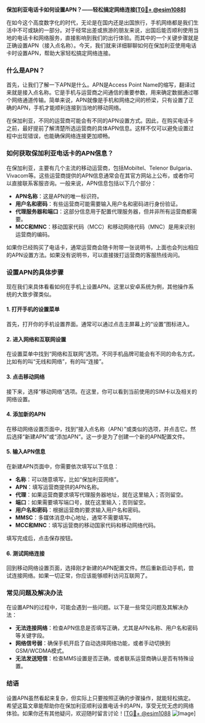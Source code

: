 **保加利亚电话卡如何设置APN？——轻松搞定网络连接[[TG💪+ @esim1088](https://t.me/s/esim1088)]**

在如今这个高度数字化的时代，无论是在国内还是出国旅行，手机网络都是我们生活中不可或缺的一部分。对于经常出差或旅游的朋友来说，出国后能否顺利使用当地的电话卡和网络服务，直接影响到我们的出行体验。而其中的一个关键步骤就是正确设置APN（接入点名称）。今天，我们就来详细聊聊如何在保加利亚使用电话卡时设置APN，帮助大家轻松搞定网络连接。

### 什么是APN？

首先，让我们了解一下APN是什么。APN是Access Point Name的缩写，翻译过来就是接入点名称。它是手机与运营商之间通信的重要参数，用来确定数据通过哪个网络通道传输。简单来说，APN就像是手机和网络之间的桥梁，只有设置了正确的APN，手机才能顺利连接到当地的移动网络。

在保加利亚，不同的运营商可能会有不同的APN设置方式。因此，在购买电话卡之前，最好提前了解清楚所选运营商的具体APN信息。这样不仅可以避免设置过程中出现错误，也能确保网络连接更加顺畅。

### 如何获取保加利亚电话卡的APN信息？

在保加利亚，主要有几个主流的移动运营商，包括Mobiltel、Telenor Bulgaria、Vivacom等。这些运营商提供的APN信息通常会在其官方网站上公布，或者你可以直接联系客服咨询。一般来说，APN信息包括以下几个部分：

- **APN名称**：这是APN的唯一标识符。
- **用户名和密码**：有些运营商可能需要输入用户名和密码进行身份验证。
- **代理服务器和端口**：这部分信息用于配置代理服务器，但并非所有运营商都需要。
- **MCC和MNC**：移动国家代码（MCC）和移动网络代码（MNC）是用来识别运营商的编码。

如果你已经购买了电话卡，通常运营商会随卡附带一张说明书，上面也会列出相应的APN设置方法。如果没有说明书，可以直接拨打运营商的客服热线询问。

### 设置APN的具体步骤

现在我们来具体看看如何在手机上设置APN。这里以安卓系统为例，其他操作系统的大致步骤类似。

#### 1. 打开手机的设置菜单

首先，打开你的手机设置界面。通常可以通过点击主屏幕上的“设置”图标进入。

#### 2. 进入网络和互联网设置

在设置菜单中找到“网络和互联网”选项。不同手机品牌可能会有不同的命名方式，比如有的叫“无线和网络”，有的叫“连接”。

#### 3. 点击移动网络

接下来，选择“移动网络”选项。在这里，你可以看到当前使用的SIM卡以及相关的网络设置。

#### 4. 添加新的APN

在移动网络设置页面中，找到“接入点名称（APN）”或类似的选项，并点击它。然后选择“新建APN”或“添加APN”。这一步是为了创建一个新的APN配置文件。

#### 5. 输入APN信息

在新建APN页面中，你需要依次填写以下信息：

- **名称**：可以随意填写，比如“保加利亚网络”。
- **APN**：填写运营商提供的APN名称。
- **代理**：如果运营商要求填写代理服务器地址，就在这里输入；否则留空。
- **端口**：如果需要填写端口号，就在这里输入；否则留空。
- **用户名和密码**：根据运营商的要求输入用户名和密码。
- **MMSC**：多媒体消息中心地址，通常不需要填写。
- **MCC和MNC**：填写运营商的移动国家代码和移动网络代码。

填写完成后，点击保存按钮。

#### 6. 测试网络连接

回到移动网络设置页面，选择刚才新建的APN配置文件。然后重新启动手机，尝试连接网络。如果一切正常，你应该能够顺利访问互联网了。

### 常见问题及解决办法

在设置APN的过程中，可能会遇到一些问题。以下是一些常见问题及其解决办法：

- **无法连接网络**：检查APN信息是否填写正确，尤其是APN名称、用户名和密码等关键字段。
- **网络信号弱**：确保手机开启了自动选择网络功能，或者手动切换到GSM/WCDMA模式。
- **无法发送短信**：检查MMS设置是否正确，或者联系运营商确认是否有特殊设置。

### 结语

设置APN虽然看起来复杂，但实际上只要按照正确的步骤操作，就能轻松搞定。希望这篇文章能帮助你在保加利亚顺利设置电话卡的APN，享受无忧无虑的网络体验。如果你还有其他疑问，欢迎随时留言讨论！[[TG💪+ @esim1088](https://t.me/s/esim1088) ![Image](https://i.postimg.cc/4NQfJmqS/Snipaste-2025-05-13-00-14-12.png)]